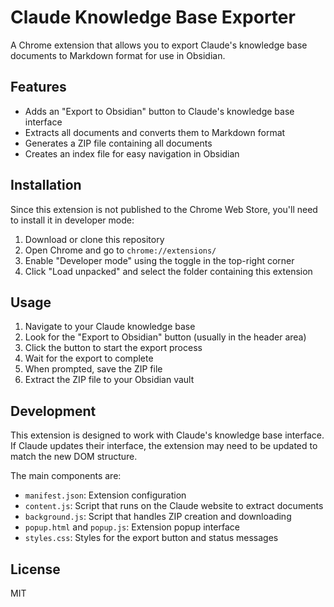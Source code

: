 # Claude Knowledge Base Exporter

A Chrome extension that allows you to export Claude's knowledge base documents to Markdown format for use in Obsidian.

## Features

- Adds an "Export to Obsidian" button to Claude's knowledge base interface
- Extracts all documents and converts them to Markdown format
- Generates a ZIP file containing all documents
- Creates an index file for easy navigation in Obsidian

## Installation

Since this extension is not published to the Chrome Web Store, you'll need to install it in developer mode:

1. Download or clone this repository
2. Open Chrome and go to `chrome://extensions/`
3. Enable "Developer mode" using the toggle in the top-right corner
4. Click "Load unpacked" and select the folder containing this extension

## Usage

1. Navigate to your Claude knowledge base
2. Look for the "Export to Obsidian" button (usually in the header area)
3. Click the button to start the export process
4. Wait for the export to complete
5. When prompted, save the ZIP file
6. Extract the ZIP file to your Obsidian vault

## Development

This extension is designed to work with Claude's knowledge base interface. If Claude updates their interface, the extension may need to be updated to match the new DOM structure.

The main components are:

- `manifest.json`: Extension configuration
- `content.js`: Script that runs on the Claude website to extract documents
- `background.js`: Script that handles ZIP creation and downloading
- `popup.html` and `popup.js`: Extension popup interface
- `styles.css`: Styles for the export button and status messages

## License

MIT
